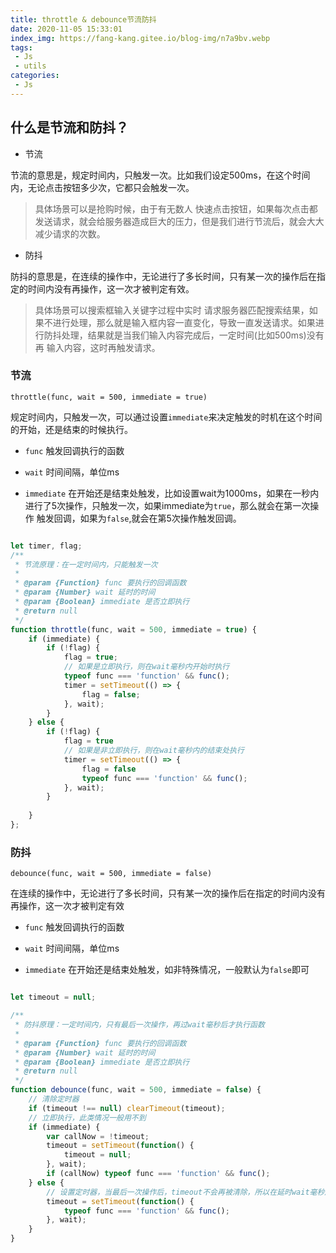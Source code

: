 ```yaml
---
title: throttle & debounce节流防抖
date: 2020-11-05 15:33:01
index_img: https://fang-kang.gitee.io/blog-img/n7a9bv.webp
tags:
 - Js
 - utils
categories:
 - Js
---
```


## 什么是节流和防抖？

- 节流

节流的意思是，规定时间内，只触发一次。比如我们设定500ms，在这个时间内，无论点击按钮多少次，它都只会触发一次。

 > 具体场景可以是抢购时候，由于有无数人 快速点击按钮，如果每次点击都发送请求，就会给服务器造成巨大的压力，但是我们进行节流后，就会大大减少请求的次数。

- 防抖

防抖的意思是，在连续的操作中，无论进行了多长时间，只有某一次的操作后在指定的时间内没有再操作，这一次才被判定有效。

> 具体场景可以搜索框输入关键字过程中实时 请求服务器匹配搜索结果，如果不进行处理，那么就是输入框内容一直变化，导致一直发送请求。如果进行防抖处理，结果就是当我们输入内容完成后，一定时间(比如500ms)没有再 输入内容，这时再触发请求。

<!-- more  -->

### 节流

`throttle(func, wait = 500, immediate = true)`

规定时间内，只触发一次，可以通过设置`immediate`来决定触发的时机在这个时间的开始，还是结束的时候执行。

- `func` <Function> 触发回调执行的函数

- `wait` <Number> 时间间隔，单位ms

- `immediate` <Number> 在开始还是结束处触发，比如设置wait为1000ms，如果在一秒内进行了5次操作，只触发一次，如果immediate为`true`，那么就会在第一次操作 触发回调，如果为`false`,就会在第5次操作触发回调。

```javascript

let timer, flag;
/**
 * 节流原理：在一定时间内，只能触发一次
 * 
 * @param {Function} func 要执行的回调函数 
 * @param {Number} wait 延时的时间
 * @param {Boolean} immediate 是否立即执行
 * @return null
 */
function throttle(func, wait = 500, immediate = true) {
	if (immediate) {
		if (!flag) {
			flag = true;
			// 如果是立即执行，则在wait毫秒内开始时执行
			typeof func === 'function' && func();
			timer = setTimeout(() => {
				flag = false;
			}, wait);
		}
	} else {
		if (!flag) {
			flag = true
			// 如果是非立即执行，则在wait毫秒内的结束处执行
			timer = setTimeout(() => {
				flag = false
				typeof func === 'function' && func();
			}, wait);
		}
		
	}
};

```

### 防抖

`debounce(func, wait = 500, immediate = false)`

在连续的操作中，无论进行了多长时间，只有某一次的操作后在指定的时间内没有再操作，这一次才被判定有效

- `func` <Function> 触发回调执行的函数

- `wait` <Number> 时间间隔，单位ms

- `immediate` <Number> 在开始还是结束处触发，如非特殊情况，一般默认为`false`即可

```javascript

let timeout = null;

/**
 * 防抖原理：一定时间内，只有最后一次操作，再过wait毫秒后才执行函数
 * 
 * @param {Function} func 要执行的回调函数 
 * @param {Number} wait 延时的时间
 * @param {Boolean} immediate 是否立即执行 
 * @return null
 */
function debounce(func, wait = 500, immediate = false) {
	// 清除定时器
	if (timeout !== null) clearTimeout(timeout);
	// 立即执行，此类情况一般用不到
	if (immediate) {
		var callNow = !timeout;
		timeout = setTimeout(function() {
			timeout = null;
		}, wait);
		if (callNow) typeof func === 'function' && func();
	} else {
		// 设置定时器，当最后一次操作后，timeout不会再被清除，所以在延时wait毫秒后执行func回调方法
		timeout = setTimeout(function() {
			typeof func === 'function' && func();
		}, wait);
	}
}

```